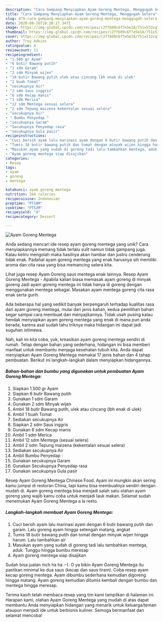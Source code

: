 ```yaml
---
description: "Cara Gampang Menyiapkan Ayam Goreng Mentega, Menggugah Selera"
title: "Cara Gampang Menyiapkan Ayam Goreng Mentega, Menggugah Selera"
slug: 679-cara-gampang-menyiapkan-ayam-goreng-mentega-menggugah-selera
date: 2020-08-26T18:28:17.347Z
image: https://img-global.cpcdn.com/recipes/c2ffb09c6f7e5e18/751x532cq70/ayam-goreng-mentega-foto-resep-utama.jpg
thumbnail: https://img-global.cpcdn.com/recipes/c2ffb09c6f7e5e18/751x532cq70/ayam-goreng-mentega-foto-resep-utama.jpg
cover: https://img-global.cpcdn.com/recipes/c2ffb09c6f7e5e18/751x532cq70/ayam-goreng-mentega-foto-resep-utama.jpg
author: Troy Adkins
ratingvalue: 4
reviewcount: 11
recipeingredient:
- "1.500 gr Ayam"
- "6 butir Bawang putih"
- "1 sdm Garam"
- "2 sdm Minyak wijen"
- "18 butir Bawang putih ulek atau cincang lbh enak di ulek"
- "1 buah Tomat"
- "secukupnya Air"
- "2 sdm Saus inggris"
- "6 sdm Kecap manis"
- "1 sdm Merica"
- "12 sdm Mentega sesuai selera"
- "2 sdm Tepung maizena kekentalan sesuai selera"
- "secukupnya Air"
- " Bumbu Penyedap "
- "secukupnya Garam"
- "Secukupnya Penyedap rasa"
- "secukupnya Gula pasir"
recipeinstructions:
- "Cuci bersih ayam lalu marinasi ayam dengan 6 butir bawang putih dan garam. Lalu goreng ayam hingga setengah matang, angkat"
- "Tumis 18 butir bawang putih dan tomat dengan minyak wijen hingga harum. Lalu tambahkan air"
- "Masukan ayam yang sudah di goreng tadi lalu tambahkan mentega, aduk. Tunggu hingga bumbu meresap"
- "Ayam goreng mentega siap disajikan"
categories:
- Resep
tags:
- ayam
- goreng
- mentega

katakunci: ayam goreng mentega 
nutrition: 164 calories
recipecuisine: Indonesian
preptime: "PT18M"
cooktime: "PT52M"
recipeyield: "4"
recipecategory: Dessert

---
```



![Ayam Goreng Mentega](https://img-global.cpcdn.com/recipes/c2ffb09c6f7e5e18/751x532cq70/ayam-goreng-mentega-foto-resep-utama.jpg)

Anda sedang mencari ide resep ayam goreng mentega yang unik? Cara menyiapkannya memang tidak terlalu sulit namun tidak gampang juga. Kalau keliru mengolah maka hasilnya akan hambar dan justru cenderung tidak enak. Padahal ayam goreng mentega yang enak harusnya sih memiliki aroma dan cita rasa yang bisa memancing selera kita.

Lihat juga resep Ayam Goreng saus mentega enak lainnya. Resep Ayam Goreng Mentega - Apabila kalian biasa memasak ayam goreng di minyak goreng Jadi ayam goreng mentega ini tidak hanya di goreng dengan menggunakan mentega sebagai. Masakan ayam mentega goreng cita rasa enak serta gurih.

Ada beberapa hal yang sedikit banyak berpengaruh terhadap kualitas rasa dari ayam goreng mentega, mulai dari jenis bahan, kedua pemilihan bahan segar sampai cara membuat dan menyajikannya. Tidak usah pusing kalau hendak menyiapkan ayam goreng mentega yang enak di mana pun anda berada, karena asal sudah tahu triknya maka hidangan ini dapat jadi suguhan istimewa.


Nah, kali ini kita coba, yuk, kreasikan ayam goreng mentega sendiri di rumah. Tetap dengan bahan yang sederhana, hidangan ini bisa memberi manfaat untuk membantu menjaga kesehatan tubuh kita. Anda dapat menyiapkan Ayam Goreng Mentega memakai 17 jenis bahan dan 4 tahap pembuatan. Berikut ini langkah-langkah dalam menyiapkan hidangannya.

<!--inarticleads1-->

##### Bahan-bahan dan bumbu yang digunakan untuk pembuatan Ayam Goreng Mentega:

1. Siapkan 1.500 gr Ayam
1. Siapkan 6 butir Bawang putih
1. Gunakan 1 sdm Garam
1. Gunakan 2 sdm Minyak wijen
1. Ambil 18 butir Bawang putih, ulek atau cincang (lbh enak di ulek)
1. Ambil 1 buah Tomat
1. Sediakan secukupnya Air
1. Siapkan 2 sdm Saus inggris
1. Gunakan 6 sdm Kecap manis
1. Ambil 1 sdm Merica
1. Ambil 12 sdm Mentega (sesuai selera)
1. Ambil 2 sdm Tepung maizena (kekentalan sesuai selera)
1. Sediakan secukupnya Air
1. Ambil  Bumbu Penyedap :
1. Gunakan secukupnya Garam
1. Gunakan Secukupnya Penyedap rasa
1. Gunakan secukupnya Gula pasir


Resep Ayam Goreng Mentega Chinese Food. Ayam ini mungkin akan sering kamu jumpai di restoran China, tapi kamu bisa membuatnya sendiri dengan mudah di. Ayam goreng mentega bisa menjadi salah satu olahan ayam goreng yang wajib kamu coba untuk menjadi lauk makan. Selamat sudah menemukan Ayam Goreng Mentega a la resto. 

<!--inarticleads2-->

##### Langkah-langkah membuat Ayam Goreng Mentega:

1. Cuci bersih ayam lalu marinasi ayam dengan 6 butir bawang putih dan garam. Lalu goreng ayam hingga setengah matang, angkat
1. Tumis 18 butir bawang putih dan tomat dengan minyak wijen hingga harum. Lalu tambahkan air
1. Masukan ayam yang sudah di goreng tadi lalu tambahkan mentega, aduk. Tunggu hingga bumbu meresap
1. Ayam goreng mentega siap disajikan


Sudah bisa jualan nich ha ha :-). O ya bikin Ayam Goreng Mentega itu pastikan minimal ke dua saus (kecap dan saus tiram). Coba resep ayam kecap goreng mentega. Ayam dibumbu sederhana kemudian digoreng hingga matang. Ayam goreng kemudian ditumis kembali dengan bumbu dan mentega hingga meresap. 

Terima kasih telah membaca resep yang tim kami tampilkan di halaman ini. Harapan kami, olahan Ayam Goreng Mentega yang mudah di atas dapat membantu Anda menyiapkan hidangan yang menarik untuk keluarga/teman ataupun menjadi ide untuk berbisnis kuliner. Semoga bermanfaat dan selamat mencoba!
